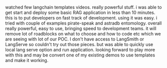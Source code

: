 watched few langchain templates videos.
really powerful stuff. i was able to get start and deploy some basic RAG application in less than 10 minutes. this is to put developers on fast track of development.
using it was easy. i tried with couple of examples pirate-speak and astradb entomology.
overall really powerful, easy to use, bringing speed to development teams. it will remove lot of roadblocks on what to choose and how to code etc which we are seeing with lot of our POC. 
I don't have access to LangSmith or LangServe so couldn't try out those pieces. but was able to quickly use local lang serve option and run application.
looking forward to play more with this and may be convert one of my existing demos to use templates and make it working.

